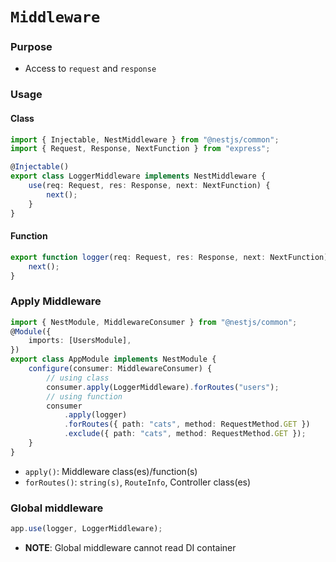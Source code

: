 # `Middleware`

### Purpose

-   Access to `request` and `response`

### Usage

#### Class

```typescript
import { Injectable, NestMiddleware } from "@nestjs/common";
import { Request, Response, NextFunction } from "express";

@Injectable()
export class LoggerMiddleware implements NestMiddleware {
    use(req: Request, res: Response, next: NextFunction) {
        next();
    }
}
```

#### Function

```typescript
export function logger(req: Request, res: Response, next: NextFunction) {
    next();
}
```

### Apply Middleware

```typescript
import { NestModule, MiddlewareConsumer } from "@nestjs/common";
@Module({
    imports: [UsersModule],
})
export class AppModule implements NestModule {
    configure(consumer: MiddlewareConsumer) {
        // using class
        consumer.apply(LoggerMiddleware).forRoutes("users");
        // using function
        consumer
            .apply(logger)
            .forRoutes({ path: "cats", method: RequestMethod.GET })
            .exclude({ path: "cats", method: RequestMethod.GET });
    }
}
```

-   `apply()`: Middleware class(es)/function(s)
-   `forRoutes()`: `string(s)`, `RouteInfo`, Controller class(es)

### Global middleware

```typescript
app.use(logger, LoggerMiddleware);
```

-   **NOTE**: Global middleware cannot read DI container
